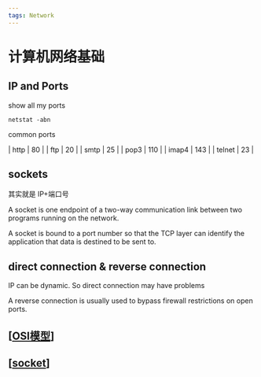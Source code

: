 ```yaml
---
tags: Network
---
```

# 计算机网络基础

## IP and Ports

show all my ports

```shell
netstat -abn
```

common ports

| http   | 80  |
| ftp    | 20  |
| smtp   | 25  |
| pop3   | 110 |
| imap4  | 143 |
| telnet | 23  |

## sockets

其实就是 IP+端口号

A socket is one endpoint of a two-way communication link between two programs running on the network.

A socket is bound to a port number so that the TCP layer can identify the application that data is destined to be sent to.

## direct connection & reverse connection

IP can be dynamic. So direct connection may have problems

A reverse connection is usually used to bypass firewall restrictions on open ports.

## [[OSI模型]]

## [[socket]]

[//begin]: # "Autogenerated link references for markdown compatibility"
[OSI模型]: OSI模型.md "OSI 模型"
[socket]: ../python/socket.md "socket 编程"
[//end]: # "Autogenerated link references"
